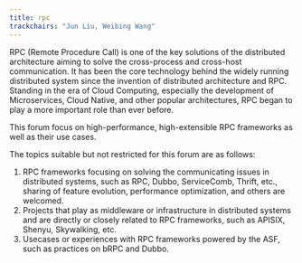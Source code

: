 ```yaml
---
title: rpc
trackchairs: "Jun Liu, Weibing Wang"
---
```

RPC (Remote Procedure Call) is one of the key solutions of the distributed architecture aiming to solve the cross-process and cross-host communication. It has been the core technology behind the widely running distributed system since the invention of distributed architecture and RPC. Standing in the era of Cloud Computing, especially the development of Microservices, Cloud Native, and other popular architectures, RPC began to play a more important role than ever before. 

This forum focus on high-performance, high-extensible RPC frameworks as well as their use cases.

The topics suitable but not restricted for this forum are as follows:
1. RPC frameworks focusing on solving the communicating issues in distributed systems, such as RPC, Dubbo, ServiceComb, Thrift, etc., sharing of feature evolution, performance optimization, and others are welcomed.
2. Projects that play as middleware or infrastructure in distributed systems and are directly or closely related to RPC frameworks, such as APISIX, Shenyu, Skywalking, etc.
3. Usecases or experiences with RPC frameworks powered by the ASF, such as practices on bRPC and Dubbo.